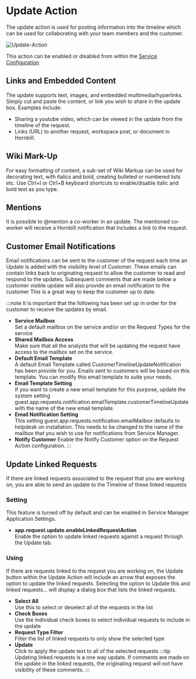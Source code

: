 # Update Action
The update action is used for posting information into the timeline which can be used for collaborating with your team members and the customer.

![Update-Action](/_books/servicemanager-user-guide/service-portfolio/requests/images/update-action.png)

This action can be enabled or disabled from within the [Service Configuration](/servicemanager-user-guide/service-portfolio/request-configuration#request-actions)

## Links and Embedded Content
The update supports text, images, and embedded multimedia/hyperlinks. Simply cut and paste the content, or link you wish to share in the update box. Examples include:
* Sharing a youtube video, which can be viewed in the update from the timeline of the request.
* Links (URL) to another request, workspace post, or document in Hornbill.

## Wiki Mark-Up
For easy formatting of content, a sub-set of Wiki Markup can be used for decorating text, with italics and bold, creating bulleted or numbered lists etc. Use Ctrl+I or Ctrl+B keyboard shortcuts to enable/disable italic and bold text as you type.

## Mentions
It is possible to @mention a co-worker in an update. The mentioned co-worker will receive a Hornbill notification that includes a link to the request.

## Customer Email Notifications
Email notifications can be sent to the customer of the request each time an Update is added with the visibility level of Customer. These emails can contain links back to originating request to allow the customer to read and respond to the updates. Subsequent comments that are made below a customer visible update will also provide an email notification to the customer This is a great way to keep the customer up to date.

:::note
It is important that the following has been set up in order for the customer to receive the updates by email.
* **Service Mailbox**<br>Set a default mailbox on the service and/or on the Request Types for the service
* **Shared Mailbox Access**<br>Make sure that all the analysts that will be updating the request have access to the mailbox set on the service.
* **Default Email Template**<br>A default Email Template called CustomerTimelineUpdateNotification has been provide for you. Emails sent to customers will be based on this template. You can modify this email template to suite your needs.
* **Email Template Setting**<br>If you want to create a new email template for this purpose, update the system setting guest.app.requests.notification.emailTemplate.customerTimelineUpdate with the name of the new email template.
* **Email Notification Setting**<br>This setting guest.app.requests.notification.emailMailbox defaults to helpdesk on installation. This needs to be changed to the name of the mailbox that you wish to use for notifications from Service Manager.
* **Notify Customer**
Enable the Notify Customer option on the Request Action configuration.
:::

## Update Linked Requests
If there are linked requests associated to the request that you are working on, you are able to send an update to the Timeline of these linked requests

### Setting
This feature is turned off by default and can be enabled in Service Manager Application Settings.
* **app.request.update.enableLinkedRequestAction**<br>Enable the option to update linked requests against a request through the Update tab.

### Using
If there are requests linked to the request you are working on, the Update button within the Update Action will include an arrow that exposes the option to update the linked requests. Selecting the option to Update this and linked requests... will display a dialog box that lists the linked requests.

* **Select All**<br>Use this to select or deselect all of the requests in the list
* **Check Boxes**<br>Use the individual check boxes to select individual requests to include in the update
* **Request Type Filter**<br>Filter the list of linked requests to only show the selected type
* **Update**<br>Click to apply the update text to all of the selected requests
:::tip
Updating linked requests is a one way update. If comments are made on the update in the linked requests, the originating request will not have visibility of these comments.
:::
<!--https://wiki.hornbill.com/index.php?title=Update_Action_Item -->